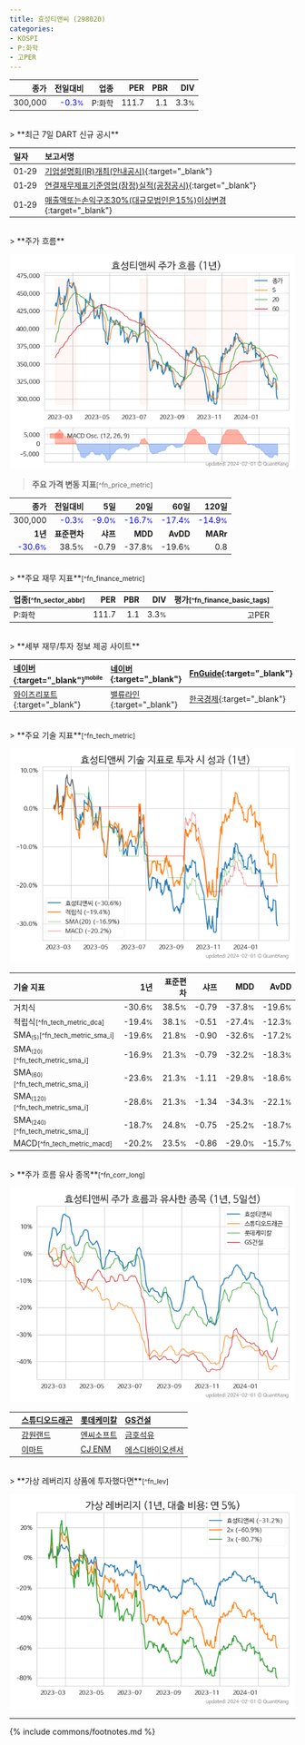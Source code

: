 ```yaml
---
title: 효성티앤씨 (298020)
categories:
- KOSPI
- P:화학
- 고PER
---
```

| **종가** | **전일대비** | **업종** | **PER** | **PBR** | **DIV** |
| -------: | -----------: | -------: | ------: | ------: | ------: |
| 300,000 | <span style="color: blue">-0.3<small>%</small></span> | P:화학 | 111.7 | 1.1 | 3.3<small>%</small> |

<!-- more -->

<br>
> **최근 7일 DART 신규 공시**<a id="dart"></a>


| **일자** | **보고서명** |
| :--------- | :----------- |
| 01&#x2011;29 | [기업설명회(IR)개최(안내공시)](https://dart.fss.or.kr/dsaf001/main.do?rcpNo=20240129801133){:target="_blank"} |
| 01&#x2011;29 | [연결재무제표기준영업(잠정)실적(공정공시)](https://dart.fss.or.kr/dsaf001/main.do?rcpNo=20240129801084){:target="_blank"} |
| 01&#x2011;29 | [매출액또는손익구조30%(대규모법인은15%)이상변경](https://dart.fss.or.kr/dsaf001/main.do?rcpNo=20240129800995){:target="_blank"} |

<br>
> **주가 흐름**<a id="price"></a>

![298020](/stock/images/298020.png)

> **주요 가격 변동 지표**<small>[^fn_price_metric]</small>

| **종가** | **전일대비** | **5일** | **20일** | **60일** | **120일** |
| -------: | -----------: | ------: | -------: | -------: | --------: |
| 300,000 | <span style="color: blue">-0.3<small>%</small></span> | <span style="color: blue">-9.0<small>%</small></span> | <span style="color: blue">-16.7<small>%</small></span> | <span style="color: blue">-17.4<small>%</small></span> | <span style="color: blue">-14.9<small>%</small></span> |
| **1년** | **표준편차** | **샤프** | **MDD** | **AvDD** | **MARr** |
| <span style="color: blue">-30.6<small>%</small></span> | 38.5<small>%</small> | -0.79 | -37.8<small>%</small> | -19.6<small>%</small> | 0.8 |

<br>
> **주요 재무 지표**<small>[^fn_finance_metric]</small>

| **업종**<small>[^fn_sector_abbr]</small> | **PER** | **PBR** | **DIV** | **평가**<small>[^fn_finance_basic_tags]</small> |
| :--------------------------------------- | ------: | ------: | ------: | ----------------------------------------------: |
| P:화학 | 111.7 | 1.1 | 3.3<small>%</small> | 고PER |

<br>
> **세부 재무/투자 정보 제공 사이트**

| [네이버](https://m.stock.naver.com/domestic/stock/298020/finance/summary){:target="_blank"}<sup><small>mobile</small></sup> | [네이버](https://finance.naver.com/item/coinfo.naver?code=298020){:target="_blank"} | [FnGuide](https://comp.fnguide.com/SVO2/ASP/SVD_Invest.asp?gicode=A298020&MenuYn=Y){:target="_blank"} |
| :----- | :--- | :--- |
| [와이즈리포트](https://comp.wisereport.co.kr/company/c1040001.aspx?cmp_cd=298020){:target="_blank"} | [밸류라인](https://www.valueline.co.kr/finance/summary/298020){:target="_blank"} | [한국경제](https://markets.hankyung.com/stock/298020/financial-summary){:target="_blank"} |

<br>
> **주요 기술 지표**<small>[^fn_tech_metric]</small>


![298020](/stock/images/298020_tech.png)

| **기술 지표** | **1년** | **표준편차** | **샤프** | **MDD** | **AvDD** |
| :------------ | ------: | -----------: | -------: | ------: | -------: |
| 거치식 | -30.6<small>%</small> | 38.5<small>%</small> | -0.79 | -37.8<small>%</small> | -19.6<small>%</small> |
| 적립식<small>[^fn_tech_metric_dca]</small> | -19.4<small>%</small> | 38.1<small>%</small> | -0.51 | -27.4<small>%</small> | -12.3<small>%</small> |
| SMA<small><sub>(5)</sub></small><small>[^fn_tech_metric_sma_i]</small> | -19.6<small>%</small> | 21.8<small>%</small> | -0.90 | -32.6<small>%</small> | -17.2<small>%</small> |
| SMA<small><sub>(20)</sub></small><small>[^fn_tech_metric_sma_i]</small> | -16.9<small>%</small> | 21.3<small>%</small> | -0.79 | -32.2<small>%</small> | -18.3<small>%</small> |
| SMA<small><sub>(60)</sub></small><small>[^fn_tech_metric_sma_i]</small> | -23.6<small>%</small> | 21.3<small>%</small> | -1.11 | -29.8<small>%</small> | -18.6<small>%</small> |
| SMA<small><sub>(120)</sub></small><small>[^fn_tech_metric_sma_i]</small> | -28.6<small>%</small> | 21.3<small>%</small> | -1.34 | -34.3<small>%</small> | -22.1<small>%</small> |
| SMA<small><sub>(240)</sub></small><small>[^fn_tech_metric_sma_i]</small> | -18.7<small>%</small> | 24.8<small>%</small> | -0.75 | -25.2<small>%</small> | -18.7<small>%</small> |
| MACD<small>[^fn_tech_metric_macd]</small> | -20.2<small>%</small> | 23.5<small>%</small> | -0.86 | -29.0<small>%</small> | -15.7<small>%</small> |

<br>
> **주가 흐름 유사 종목**<a id="corr"></a><small>[^fn_corr_long]</small>

![298020](/stock/images/298020_corr.png)

|    | [스튜디오드래곤](/253450/) | [롯데케미칼](/011170/) | [GS건설](/006360/) |
| :- | :------------------------------------- | :------------------------------------- | :--------------------------------------|
|    | [강원랜드](/035250/) | [엔씨소프트](/036570/) | [금호석유](/011780/) |
|    | [이마트](/139480/) | [CJ ENM](/035760/) | [에스디바이오센서](/137310/) |

<br>
> **가상 레버리지 상품에 투자했다면**<a id="2x"></a><small>[^fn_lev]</small>

![298020](/stock/images/298020_2x.png)

---
{% include commons/footnotes.md %}
